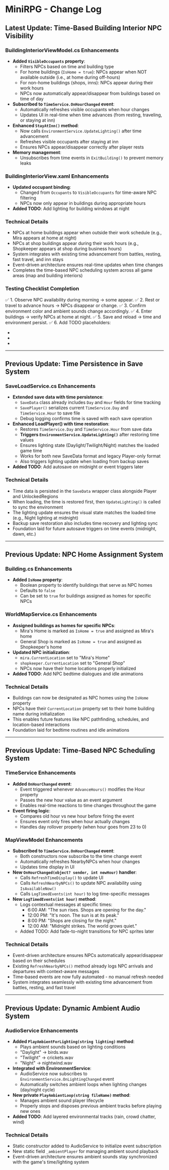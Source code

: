 ﻿# MiniRPG - Change Log

## Latest Update: Time-Based Building Interior NPC Visibility

### BuildingInteriorViewModel.cs Enhancements
- **Added `VisibleOccupants` property**:
  - Filters NPCs based on time and building type
  - For home buildings (`IsHome = true`): NPCs appear when NOT available outside (i.e., at home during off-hours)
  - For non-home buildings (shops, inns): NPCs appear during their work hours
  - NPCs now automatically appear/disappear from buildings based on time of day
- **Subscribed to `TimeService.OnHourChanged` event**:
  - Automatically refreshes visible occupants when hour changes
  - Updates UI in real-time when time advances (from resting, traveling, or staying at inn)
- **Enhanced `StayAtInn()` method**:
  - Now calls `EnvironmentService.UpdateLighting()` after time advancement
  - Refreshes visible occupants after staying at inn
  - Ensures NPCs appear/disappear correctly after player rests
- **Memory management**:
  - Unsubscribes from time events in `ExitBuilding()` to prevent memory leaks

### BuildingInteriorView.xaml Enhancements
- **Updated occupant binding**:
  - Changed from `Occupants` to `VisibleOccupants` for time-aware NPC filtering
  - NPCs now only appear in buildings during appropriate hours
- **Added TODO**: Add lighting for building windows at night

### Technical Details
- NPCs at home buildings appear when outside their work schedule (e.g., Mira appears at home at night)
- NPCs at shop buildings appear during their work hours (e.g., Shopkeeper appears at shop during business hours)
- System integrates with existing time advancement from battles, resting, fast travel, and inn stays
- Event-driven architecture ensures real-time updates when time changes
- Completes the time-based NPC scheduling system across all game areas (map and building interiors)

### Testing Checklist Completion
✅ 1. Observe NPC availability during morning → some appear.
✅ 2. Rest or travel to advance hours → NPCs disappear or change.
✅ 3. Confirm environment color and ambient sounds change accordingly.
✅ 4. Enter buildings → verify NPCs at home at night.
✅ 5. Save and reload → time and environment persist.
✅ 6. Add TODO placeholders:
   - <!-- TODO: Add festivals and events on specific days -->
   - <!-- TODO: Add lighting for building windows at night -->
   - <!-- TODO: Add time-based shop opening hours -->

---

## Previous Update: Time Persistence in Save System

### SaveLoadService.cs Enhancements
- **Extended save data with time persistence**:
  - `SaveData` class already includes `Day` and `Hour` fields for time tracking
  - `SavePlayer()` serializes current `TimeService.Day` and `TimeService.Hour` to save file
  - Debug logging confirms time is saved with each save operation
- **Enhanced LoadPlayer() with time restoration**:
  - Restores `TimeService.Day` and `TimeService.Hour` from save data
  - **Triggers `EnvironmentService.UpdateLighting()`** after restoring time values
  - Ensures lighting state (Daylight/Twilight/Night) matches the loaded game time
  - Works for both new SaveData format and legacy Player-only format
  - Also triggers lighting update when loading from backup saves
- **Added TODO**: Add autosave on midnight or event triggers later

### Technical Details
- Time data is persisted in the `SaveData` wrapper class alongside Player and UnlockedRegions
- When loading, the time is restored first, then `UpdateLighting()` is called to sync the environment
- The lighting update ensures the visual state matches the loaded time (e.g., Night lighting at midnight)
- Backup save restoration also includes time recovery and lighting sync
- Foundation laid for future autosave triggers on time events (midnight, dawn, etc.)

---

## Previous Update: NPC Home Assignment System

### Building.cs Enhancements
- **Added `IsHome` property**: 
  - Boolean property to identify buildings that serve as NPC homes
  - Defaults to `false`
  - Can be set to `true` for buildings assigned as homes for specific NPCs

### WorldMapService.cs Enhancements
- **Assigned buildings as homes for specific NPCs**:
  - Mira's Home is marked as `IsHome = true` and assigned as Mira's home
  - General Shop is marked as `IsHome = true` and assigned as Shopkeeper's home
- **Updated NPC initialization**:
  - `mira.CurrentLocation` set to "Mira's Home"
  - `shopkeeper.CurrentLocation` set to "General Shop"
  - NPCs now have their home locations properly initialized
- **Added TODO**: Add NPC bedtime dialogues and idle animations

### Technical Details
- Buildings can now be designated as NPC homes using the `IsHome` property
- NPCs have their `CurrentLocation` property set to their home building name during initialization
- This enables future features like NPC pathfinding, schedules, and location-based interactions
- Foundation laid for bedtime routines and idle animations

---

## Previous Update: Time-Based NPC Scheduling System

### TimeService Enhancements
- **Added `OnHourChanged` event**: 
  - Event triggered whenever `AdvanceHours()` modifies the Hour property
  - Passes the new hour value as an event argument
  - Enables real-time reactions to time changes throughout the game
- **Event firing logic**: 
  - Compares old hour vs new hour before firing the event
  - Ensures event only fires when hour actually changes
  - Handles day rollover properly (when hour goes from 23 to 0)

### MapViewModel Enhancements
- **Subscribed to `TimeService.OnHourChanged` event**:
  - Both constructors now subscribe to the time change event
  - Automatically refreshes NearbyNPCs when hour changes
  - Updates time display in UI
- **New `OnHourChanged(object? sender, int newHour)` handler**:
  - Calls `RefreshTimeDisplay()` to update UI
  - Calls `RefreshNearbyNPCs()` to update NPC availability using `IsAvailableNow()`
  - Calls `LogTimedEvents(int hour)` to log time-specific messages
- **New `LogTimedEvents(int hour)` method**:
  - Logs contextual messages at specific times:
    - 6:00 AM: "The sun rises. Shops are opening for the day."
    - 12:00 PM: "It's noon. The sun is at its peak."
    - 8:00 PM: "Shops are closing for the night."
    - 12:00 AM: "Midnight strikes. The world grows quiet."
  - Added TODO: Add fade-to-night transitions for NPC sprites later

### Technical Details
- Event-driven architecture ensures NPCs automatically appear/disappear based on their schedules
- Existing `RefreshNearbyNPCs()` method already logs NPC arrivals and departures with context-aware messages
- Time-based events are now fully automated - no manual refresh needed
- System integrates seamlessly with existing time advancement from battles, resting, and fast travel

---

## Previous Update: Dynamic Ambient Audio System

### AudioService Enhancements
- **Added `PlayAmbientForLighting(string lighting)` method**: 
  - Plays ambient sounds based on lighting conditions
  - "Daylight" → birds.wav
  - "Twilight" → crickets.wav
  - "Night" → nightwind.wav
- **Integrated with EnvironmentService**: 
  - AudioService now subscribes to `EnvironmentService.OnLightingChanged` event
  - Automatically switches ambient loops when lighting changes (day/night cycle)
- **New private `PlayAmbientLoop(string fileName)` method**:
  - Manages ambient sound player lifecycle
  - Properly stops and disposes previous ambient tracks before playing new ones
- **Added TODO**: Add layered environmental tracks (rain, crowd chatter, wind)

### Technical Details
- Static constructor added to AudioService to initialize event subscription
- New static field `_ambientPlayer` for managing ambient sound playback
- Event-driven architecture ensures ambient sounds stay synchronized with the game's time/lighting system
